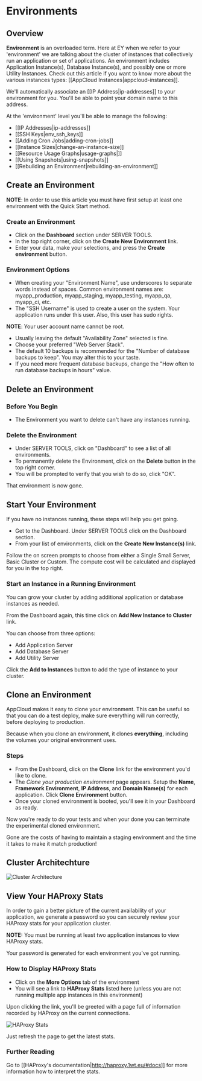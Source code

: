 # Environments

## Overview

**Environment** is an overloaded term. Here at EY when we refer to your 'environment' we are talking about the cluster of instances that collectively run an application or set of applications. An environment includes Application Instance(s), Database Instance(s), and possibly
one or more Utility Instances. Check out this article if you want to know more about the various instances types: [[AppCloud Instances|appcloud-instances]].

We'll automatically associate an [[IP Address|ip-addresses]] to your environment for you. You'll be able to point your domain name to this address.

At the 'environment' level you'll be able to manage the following:

  * [[IP Addresses|ip-addresses]]
  * [[SSH Keys|env_ssh_keys]]
  * [[Adding Cron Jobs|adding-cron-jobs]]
  * [[Instance Sizes|change-an-instance-size]]
  * [[Resource Usage Graphs|usage-graphs|]]
  * [[Using Snapshots|using-snapshots]]
  * [[Rebuilding an Environment|rebuilding-an-environment]]

## Create an Environment

**NOTE**: In order to use this article you must have first setup at least one environment with the Quick Start method.

### Create an Environment

  - Click on the **Dashboard** section under SERVER TOOLS.
  - In the top right corner, click on the **Create New Environment** link.
  - Enter your data, make your selections, and press the **Create environment** button.

### Environment Options

  * When creating your "Environment Name", use underscores to separate words instead of spaces.  Common environment names are: myapp_production, myapp_staging, myapp_testing, myapp_qa, myapp_ci, etc.
  * The "SSH Username" is used to create a user on the system.  Your application runs under this user.  Also, this user has sudo rights.

**NOTE**: Your user account name cannot be root.

  * Usually leaving the default "Availability Zone" selected is fine.
  * Choose your preferred "Web Server Stack".
  * The default 10 backups is recommended for the "Number of database backups to keep".  You may alter this to your taste.
  * If you need more frequent database backups, change the "How often to run database backups in hours" value.

## Delete an Environment

### Before You Begin

  * The Environment you want to delete can't have any instances running.

### Delete the Environment

  - Under SERVER TOOLS, click on "Dashboard" to see a list of all environments.
  - To permanently delete the Environment, click on the **Delete** button in the top right corner.
  - You will be prompted to verify that you wish to do so, click "OK".

That environment is now gone.


## Start Your Environment

If you have no instances running, these steps will help you get going.

  - Get to the Dashboard.  Under SERVER TOOLS click on the Dashboard section.  
  - From your list of environments, click on the **Create New Instance(s)** link.

Follow the on screen prompts to choose from either a Single Small Server, Basic Cluster or Custom.  The compute cost will be calculated and displayed for you in the top right.

### Start an Instance in a Running Environment

You can grow your cluster by adding additional application or database instances as needed.

From the Dashboard again, this time click on **Add New Instance to Cluster** link.

You can choose from three options:

  * Add Application Server
  * Add Database Server
  * Add Utility Server

Click the **Add to Instances** button to add the type of instance to your cluster.

## Clone an Environment

AppCloud makes it easy to clone your environment.  This can be useful so that you can do a test deploy, make sure everything will run correctly, before deploying to production.

Because when you clone an environment, it clones **everything**, including the volumes your original environment uses.

### Steps

  - From the Dashboard, click on the **Clone** link for the environment you'd like to clone.
  - The *Clone your production environment* page appears.  Setup the **Name**, **Framework Environment**, **IP Address**, and **Domain Name(s)** for each application.  Click **Clone Environment** button.
  - Once your cloned environment is booted, you'll see it in your Dashboard as ready.

Now you're ready to do your tests and when your done you can terminate the experimental cloned environment.  

Gone are the costs of having to maintain a staging environment and the time it takes to make it match production!

## Cluster Architechture

![Cluster Architecture](cluster_architechture.png)

## View Your HAProxy Stats

In order to gain a better picture of the current availability of your application, we generate a password so you can securely review your HAProxy stats for your application cluster.

**NOTE:** You must be running at least two application instances to view HAProxy stats.

Your password is generated for each environment you've got running.

### How to Display HAProxy Stats

  - Click on the **More Options** tab of the environment
  - You will see a link to **HAProxy Stats** listed here (unless you are not running multiple app instances in this environment)

Upon clicking the link, you'll be greeted with a page full of information recorded by HAProxy on the current connections.

![HAProxy Stats](haproxy_stats.jpg)

Just refresh the page to get the latest stats.

### Further Reading

Go to [[HAProxy's documentation|http://haproxy.1wt.eu/#docs]] for more information how to interpret the stats.


